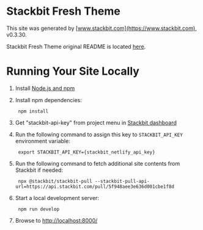 # Stackbit Fresh Theme

This site was generated by [www.stackbit.com](https://www.stackbit.com), v0.3.30.

Stackbit Fresh Theme original README is located [here](./README.theme.md).

# Running Your Site Locally

1. Install [Node.js and npm](https://nodejs.org/en/)

1. Install npm dependencies:

        npm install

1. Get "stackbit-api-key" from project menu in [Stackbit dashboard](https://app.stackbit.com/dashboard)

1. Run the following command to assign this key to `STACKBIT_API_KEY` environment variable:

        export STACKBIT_API_KEY={stackbit_netlify_api_key}

1. Run the following command to fetch additional site contents from Stackbit if needed:

        npx @stackbit/stackbit-pull --stackbit-pull-api-url=https://api.stackbit.com/pull/5f948aee3e636d001cbe1f8d

1. Start a local development server:

        npm run develop

1. Browse to [http://localhost:8000/](http://localhost:8000/)
